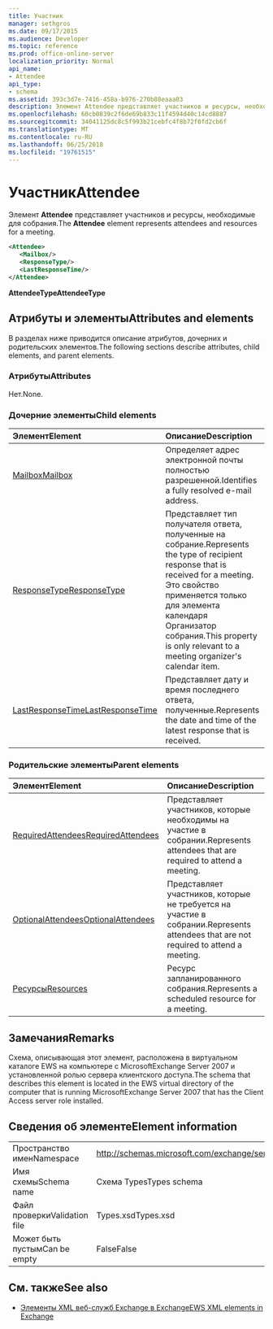 ```yaml
---
title: Участник
manager: sethgros
ms.date: 09/17/2015
ms.audience: Developer
ms.topic: reference
ms.prod: office-online-server
localization_priority: Normal
api_name:
- Attendee
api_type:
- schema
ms.assetid: 393c3d7e-7416-458a-b976-270b88eaaa03
description: Элемент Attendee представляет участников и ресурсы, необходимые для собрания.
ms.openlocfilehash: 60cb0839c2f6de69b833c11f4594d40c14cd8887
ms.sourcegitcommit: 34041125dc8c5f993b21cebfc4f8b72f0fd2cb6f
ms.translationtype: MT
ms.contentlocale: ru-RU
ms.lasthandoff: 06/25/2018
ms.locfileid: "19761515"
---
```

# <a name="attendee"></a><span data-ttu-id="7fe48-103">Участник</span><span class="sxs-lookup"><span data-stu-id="7fe48-103">Attendee</span></span>

<span data-ttu-id="7fe48-104">Элемент **Attendee** представляет участников и ресурсы, необходимые для собрания.</span><span class="sxs-lookup"><span data-stu-id="7fe48-104">The **Attendee** element represents attendees and resources for a meeting.</span></span> 
  
```xml
<Attendee>
   <Mailbox/>
   <ResponseType/>
   <LastResponseTime/>
</Attendee>
```

 <span data-ttu-id="7fe48-105">**AttendeeType**</span><span class="sxs-lookup"><span data-stu-id="7fe48-105">**AttendeeType**</span></span>
## <a name="attributes-and-elements"></a><span data-ttu-id="7fe48-106">Атрибуты и элементы</span><span class="sxs-lookup"><span data-stu-id="7fe48-106">Attributes and elements</span></span>

<span data-ttu-id="7fe48-107">В разделах ниже приводится описание атрибутов, дочерних и родительских элементов.</span><span class="sxs-lookup"><span data-stu-id="7fe48-107">The following sections describe attributes, child elements, and parent elements.</span></span>
  
### <a name="attributes"></a><span data-ttu-id="7fe48-108">Атрибуты</span><span class="sxs-lookup"><span data-stu-id="7fe48-108">Attributes</span></span>

<span data-ttu-id="7fe48-109">Нет.</span><span class="sxs-lookup"><span data-stu-id="7fe48-109">None.</span></span>
  
### <a name="child-elements"></a><span data-ttu-id="7fe48-110">Дочерние элементы</span><span class="sxs-lookup"><span data-stu-id="7fe48-110">Child elements</span></span>

|<span data-ttu-id="7fe48-111">**Элемент**</span><span class="sxs-lookup"><span data-stu-id="7fe48-111">**Element**</span></span>|<span data-ttu-id="7fe48-112">**Описание**</span><span class="sxs-lookup"><span data-stu-id="7fe48-112">**Description**</span></span>|
|:-----|:-----|
|[<span data-ttu-id="7fe48-113">Mailbox</span><span class="sxs-lookup"><span data-stu-id="7fe48-113">Mailbox</span></span>](mailbox.md) <br/> |<span data-ttu-id="7fe48-114">Определяет адрес электронной почты полностью разрешенной.</span><span class="sxs-lookup"><span data-stu-id="7fe48-114">Identifies a fully resolved e-mail address.</span></span>  <br/> |
|[<span data-ttu-id="7fe48-115">ResponseType</span><span class="sxs-lookup"><span data-stu-id="7fe48-115">ResponseType</span></span>](responsetype.md) <br/> |<span data-ttu-id="7fe48-116">Представляет тип получателя ответа, полученные на собрание.</span><span class="sxs-lookup"><span data-stu-id="7fe48-116">Represents the type of recipient response that is received for a meeting.</span></span> <span data-ttu-id="7fe48-117">Это свойство применяется только для элемента календаря Организатор собрания.</span><span class="sxs-lookup"><span data-stu-id="7fe48-117">This property is only relevant to a meeting organizer's calendar item.</span></span>  <br/> |
|[<span data-ttu-id="7fe48-118">LastResponseTime</span><span class="sxs-lookup"><span data-stu-id="7fe48-118">LastResponseTime</span></span>](lastresponsetime.md) <br/> |<span data-ttu-id="7fe48-119">Представляет дату и время последнего ответа, полученные.</span><span class="sxs-lookup"><span data-stu-id="7fe48-119">Represents the date and time of the latest response that is received.</span></span>  <br/> |
   
### <a name="parent-elements"></a><span data-ttu-id="7fe48-120">Родительские элементы</span><span class="sxs-lookup"><span data-stu-id="7fe48-120">Parent elements</span></span>

|<span data-ttu-id="7fe48-121">**Элемент**</span><span class="sxs-lookup"><span data-stu-id="7fe48-121">**Element**</span></span>|<span data-ttu-id="7fe48-122">**Описание**</span><span class="sxs-lookup"><span data-stu-id="7fe48-122">**Description**</span></span>|
|:-----|:-----|
|[<span data-ttu-id="7fe48-123">RequiredAttendees</span><span class="sxs-lookup"><span data-stu-id="7fe48-123">RequiredAttendees</span></span>](requiredattendees.md) <br/> |<span data-ttu-id="7fe48-124">Представляет участников, которые необходимы на участие в собрании.</span><span class="sxs-lookup"><span data-stu-id="7fe48-124">Represents attendees that are required to attend a meeting.</span></span>  <br/> |
|[<span data-ttu-id="7fe48-125">OptionalAttendees</span><span class="sxs-lookup"><span data-stu-id="7fe48-125">OptionalAttendees</span></span>](optionalattendees.md) <br/> |<span data-ttu-id="7fe48-126">Представляет участников, которые не требуется на участие в собрании.</span><span class="sxs-lookup"><span data-stu-id="7fe48-126">Represents attendees that are not required to attend a meeting.</span></span>  <br/> |
|[<span data-ttu-id="7fe48-127">Ресурсы</span><span class="sxs-lookup"><span data-stu-id="7fe48-127">Resources</span></span>](resources.md) <br/> |<span data-ttu-id="7fe48-128">Ресурс запланированного собрания.</span><span class="sxs-lookup"><span data-stu-id="7fe48-128">Represents a scheduled resource for a meeting.</span></span>  <br/> |
   
## <a name="remarks"></a><span data-ttu-id="7fe48-129">Замечания</span><span class="sxs-lookup"><span data-stu-id="7fe48-129">Remarks</span></span>

<span data-ttu-id="7fe48-130">Схема, описывающая этот элемент, расположена в виртуальном каталоге EWS на компьютере с MicrosoftExchange Server 2007 и установленной ролью сервера клиентского доступа.</span><span class="sxs-lookup"><span data-stu-id="7fe48-130">The schema that describes this element is located in the EWS virtual directory of the computer that is running MicrosoftExchange Server 2007 that has the Client Access server role installed.</span></span>
  
## <a name="element-information"></a><span data-ttu-id="7fe48-131">Сведения об элементе</span><span class="sxs-lookup"><span data-stu-id="7fe48-131">Element information</span></span>

|||
|:-----|:-----|
|<span data-ttu-id="7fe48-132">Пространство имен</span><span class="sxs-lookup"><span data-stu-id="7fe48-132">Namespace</span></span>  <br/> |http://schemas.microsoft.com/exchange/services/2006/types  <br/> |
|<span data-ttu-id="7fe48-133">Имя схемы</span><span class="sxs-lookup"><span data-stu-id="7fe48-133">Schema name</span></span>  <br/> |<span data-ttu-id="7fe48-134">Схема Types</span><span class="sxs-lookup"><span data-stu-id="7fe48-134">Types schema</span></span>  <br/> |
|<span data-ttu-id="7fe48-135">Файл проверки</span><span class="sxs-lookup"><span data-stu-id="7fe48-135">Validation file</span></span>  <br/> |<span data-ttu-id="7fe48-136">Types.xsd</span><span class="sxs-lookup"><span data-stu-id="7fe48-136">Types.xsd</span></span>  <br/> |
|<span data-ttu-id="7fe48-137">Может быть пустым</span><span class="sxs-lookup"><span data-stu-id="7fe48-137">Can be empty</span></span>  <br/> |<span data-ttu-id="7fe48-138">False</span><span class="sxs-lookup"><span data-stu-id="7fe48-138">False</span></span>  <br/> |
   
## <a name="see-also"></a><span data-ttu-id="7fe48-139">См. также</span><span class="sxs-lookup"><span data-stu-id="7fe48-139">See also</span></span>

- [<span data-ttu-id="7fe48-140">Элементы XML веб-служб Exchange в Exchange</span><span class="sxs-lookup"><span data-stu-id="7fe48-140">EWS XML elements in Exchange</span></span>](ews-xml-elements-in-exchange.md)

